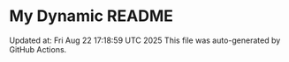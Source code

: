 # My Dynamic README
Updated at: Fri Aug 22 17:18:59 UTC 2025
This file was auto-generated by GitHub Actions.
